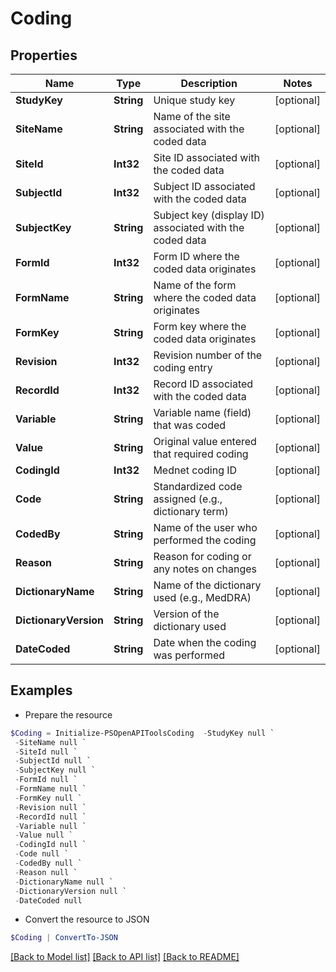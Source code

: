 # Coding
## Properties

Name | Type | Description | Notes
------------ | ------------- | ------------- | -------------
**StudyKey** | **String** | Unique study key | [optional] 
**SiteName** | **String** | Name of the site associated with the coded data | [optional] 
**SiteId** | **Int32** | Site ID associated with the coded data | [optional] 
**SubjectId** | **Int32** | Subject ID associated with the coded data | [optional] 
**SubjectKey** | **String** | Subject key (display ID) associated with the coded data | [optional] 
**FormId** | **Int32** | Form ID where the coded data originates | [optional] 
**FormName** | **String** | Name of the form where the coded data originates | [optional] 
**FormKey** | **String** | Form key where the coded data originates | [optional] 
**Revision** | **Int32** | Revision number of the coding entry | [optional] 
**RecordId** | **Int32** | Record ID associated with the coded data | [optional] 
**Variable** | **String** | Variable name (field) that was coded | [optional] 
**Value** | **String** | Original value entered that required coding | [optional] 
**CodingId** | **Int32** | Mednet coding ID | [optional] 
**Code** | **String** | Standardized code assigned (e.g., dictionary term) | [optional] 
**CodedBy** | **String** | Name of the user who performed the coding | [optional] 
**Reason** | **String** | Reason for coding or any notes on changes | [optional] 
**DictionaryName** | **String** | Name of the dictionary used (e.g., MedDRA) | [optional] 
**DictionaryVersion** | **String** | Version of the dictionary used | [optional] 
**DateCoded** | **String** | Date when the coding was performed | [optional] 

## Examples

- Prepare the resource
```powershell
$Coding = Initialize-PSOpenAPIToolsCoding  -StudyKey null `
 -SiteName null `
 -SiteId null `
 -SubjectId null `
 -SubjectKey null `
 -FormId null `
 -FormName null `
 -FormKey null `
 -Revision null `
 -RecordId null `
 -Variable null `
 -Value null `
 -CodingId null `
 -Code null `
 -CodedBy null `
 -Reason null `
 -DictionaryName null `
 -DictionaryVersion null `
 -DateCoded null
```

- Convert the resource to JSON
```powershell
$Coding | ConvertTo-JSON
```

[[Back to Model list]](../README.md#documentation-for-models) [[Back to API list]](../README.md#documentation-for-api-endpoints) [[Back to README]](../README.md)

